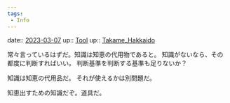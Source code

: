 ```yaml
---
tags:
 - Info
---
```


date:: [2023-03-07](/Daily_Note/2023-03-07.md)
up:: [Tool](Bar/Novel/Topics/Tool.md)
up:: [Takame_Hakkaido](../Bar/Novel/Nacaria/Takame_Hakkaido.md)

常々言っているはずだ。知識は知恵の代用物であると。
知識がないなら、その都度に判断すればいい。
判断基準を判断する基準も足りないか？

知識は知恵の代用品だ。
それが使えるかは別問題だ。

知恵出すための知識だぞ。道具だ。